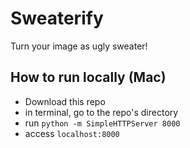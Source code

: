 # Sweaterify
Turn your image as ugly sweater!

## How to run locally (Mac)
 - Download this repo
 - in terminal, go to the repo's directory
 - run `python -m SimpleHTTPServer 8000`
 - access `localhost:8000`
